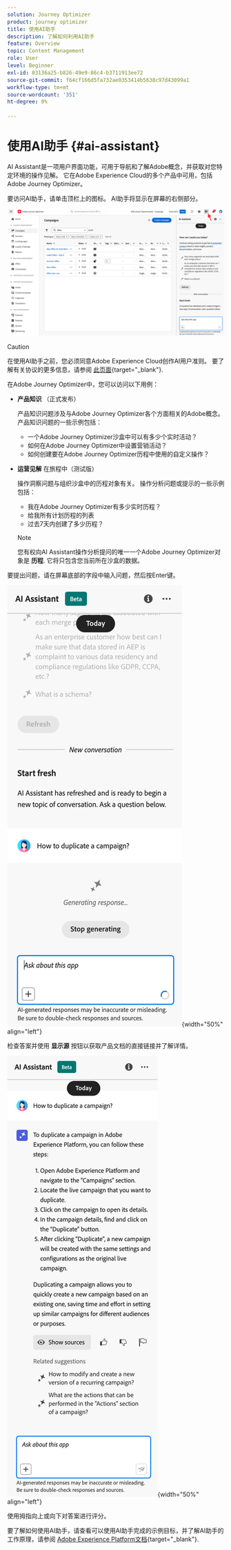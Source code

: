```yaml
---
solution: Journey Optimizer
product: journey optimizer
title: 使用AI助手
description: 了解如何利用AI助手
feature: Overview
topic: Content Management
role: User
level: Beginner
exl-id: 03136a25-b826-49e9-86c4-b3711913ee72
source-git-commit: f64cf166d5fa732ae0353414b5638c97d43099a1
workflow-type: tm+mt
source-wordcount: '351'
ht-degree: 0%

---
```


# 使用AI助手 {#ai-assistant}

AI Assistant是一项用户界面功能，可用于导航和了解Adobe概念，并获取对您特定环境的操作见解。 它在Adobe Experience Cloud的多个产品中可用，包括Adobe Journey Optimizer。

要访问AI助手，请单击顶栏上的图标。 AI助手将显示在屏幕的右侧部分。

![](assets/do-not-localize/ai-assistant-open.png)


>[!CAUTION]
>
>在使用AI助手之前，您必须同意Adobe Experience Cloud创作AI用户准则。 要了解有关协议的更多信息，请参阅 [此页面](https://experienceleague.adobe.com/en/docs/experience-platform/ai-assistant/home){target="_blank"}.

在Adobe Journey Optimizer中，您可以访问以下用例：

* **产品知识** （正式发布）

  产品知识问题涉及与Adobe Journey Optimizer各个方面相关的Adobe概念。 产品知识问题的一些示例包括：

   * 一个Adobe Journey Optimizer沙盒中可以有多少个实时活动？
   * 如何在Adobe Journey Optimizer中设置营销活动？
   * 如何创建要在Adobe Journey Optimizer历程中使用的自定义操作？


* **运营见解** 在旅程中（测试版）

  操作洞察问题与组织沙盒中的历程对象有关。 操作分析问题或提示的一些示例包括：

   * 我在Adobe Journey Optimizer有多少实时历程？
   * 给我所有计划历程的列表
   * 过去7天内创建了多少历程？

  >[!NOTE]
  >
  >您有权向AI Assistant操作分析提问的唯一一个Adobe Journey Optimizer对象是 **历程**. 它将只包含您当前所在沙盒的数据。


要提出问题，请在屏幕底部的字段中输入问题，然后按Enter键。

![](assets/do-not-localize/ai-assistant-ask.png){width="50%" align="left"}

检查答案并使用 **显示源** 按钮以获取产品文档的直接链接并了解详情。

![](assets/do-not-localize/ai-assistant-answer.png){width="50%" align="left"}

使用拇指向上或向下对答案进行评分。

要了解如何使用AI助手，请查看可以使用AI助手完成的示例目标，并了解AI助手的工作原理，请参阅 [Adobe Experience Platform文档](https://experienceleague.adobe.com/en/docs/experience-platform/ai-assistant/home){target="_blank"}.
